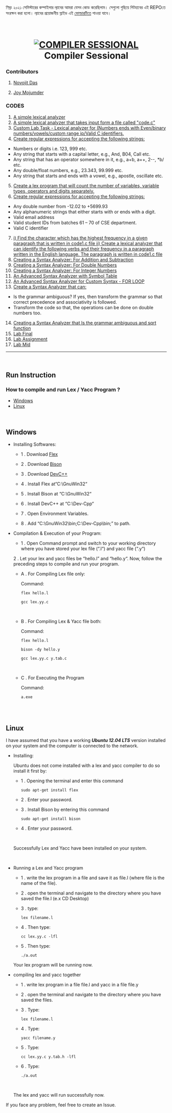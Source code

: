 স্প্রিং ২০২১ সেমিস্টারের কম্পাইলার ল্যাবের আমরা যেসব কোড করেছিলাম। সেগুলো গুছিয়ে গিটহাবের এই REPOতে সংরক্ষন করা হলো। ল্যাবের প্রয়োজনীয় স্লাইড এই [ফোল্ডারটিতে](https://github.com/Joy-Mojumdar/Compiler-Sessional/tree/main/LAB%20PDF) পাওয়া যাবে।

<h1 align="center">
  <br>
  <a href=""><img src="https://i.imgur.com/HDbxTHc.png" alt="COMPILER SESSIONAL"></a>
  <br>
  Compiler Sessional
  <br>
</h1>

### Contributors

1. [Novojit Das](https://github.com/novojitdas)

2. [Joy Mojumder](https://github.com/Joy-Mojumdar)

### CODES

1.  [A simple lexical analyzer](https://github.com/novojitdas/Compiler-Sessional/tree/main/1)
2.  [A simple lexical analyzer that takes input form a file called "code.c"](https://github.com/novojitdas/Compiler-Sessional/tree/main/2)
3.  [Custom Lab Task - Lexical analyzer for (Numbers ends with Even/binary numbers/vowels/custom range ip/Valid C identifiers.](https://github.com/novojitdas/Compiler-Sessional/tree/main/3)
4.  [Create regular expressions for accepting the following strings:
    ](https://github.com/novojitdas/Compiler-Sessional/tree/main/4)

- Numbers or digits i.e. 123, 999 etc.
- Any string that starts with a capital letter, e.g., And, B04, Call etc.
- Any string that has an operator somewhere in it, e.g., a+b, a++, 2--, \*b/ etc.
- Any double/float numbers, e.g., 23.343, 99.999 etc.
- Any string that starts and ends with a vowel, e.g., apostle, oscillate etc.

5.  [Create a lex program that will count the number of variables, variable types, operators and digits separately.](https://github.com/novojitdas/Compiler-Sessional/tree/main/5)
6.  [Create regular expressions for accepting the following strings:
    ](https://github.com/novojitdas/Compiler-Sessional/tree/main/6)

- Any double number from -12.02 to +5699.93
- Any alphanumeric strings that either starts with or ends with a digit.
- Valid email address
- Valid student IDs from batches 61 – 70 of CSE department.
- Valid C identifier

7.  [i) Find the character which has the highest frequency in a given paragraph that is written in code1.c file
    ii) Create a lexical analyzer that can identify the following verbs and their frequency in a paragraph written in the English language. The paragraph is written in code1.c file](https://github.com/novojitdas/Compiler-Sessional/tree/main/7)
8.  [Creating a Syntax Analyzer: For Addition and Subtraction](https://github.com/novojitdas/Compiler-Sessional/tree/main/8)
9.  [Creating a Syntax Analyzer: For Double Numbers](https://github.com/novojitdas/Compiler-Sessional/tree/main/9)
10. [Creating a Syntax Analyzer: For Integer Numbers](https://github.com/novojitdas/Compiler-Sessional/tree/main/10)
11. [An Advanced Syntax Analyzer with Symbol Table](https://github.com/novojitdas/Compiler-Sessional/tree/main/11)
12. [An Advanced Syntax Analyzer for Custom Syntax - FOR LOOP](https://github.com/novojitdas/Compiler-Sessional/tree/main/12)
13. [Create a Syntax Analyzer that can:](https://github.com/novojitdas/Compiler-Sessional/tree/main/13)

- Is the grammar ambiguous? If yes, then transform the grammar so that correct precedence and associativity is followed.
- Transform the code so that, the operations can be done on double numbers too.

14. [Creating a Syntax Analyzer that Is the grammar ambiguous and sqrt function ](https://github.com/novojitdas/Compiler-Sessional/tree/main/14)
15. [Lab Final](https://github.com/novojitdas/Compiler-Sessional/tree/main/15)
16. [Lab Assignment](https://github.com/novojitdas/Compiler-Sessional/tree/main/16)
17. [Lab Mid](https://github.com/novojitdas/Compiler-Sessional/tree/main/17)

<hr/>

<br>

## Run Instruction

### How to compile and run Lex / Yacc Program ?

- [Windows](#windows)
- [Linux](#linux)

<br>

## Windows

- Installing Softwares:

  - 1 . Download [Flex](http://gnuwin32.sourceforge.net/downlinks/flex.php)

  - 2 . Download [Bison](http://downloads.sourceforge.net/gnuwin32/bison-2.4.1-setup.exe)

  - 3 . Download [DevC++](http://sourceforge.net/projects/dev-cpp/files/Binaries/Dev-C%2B%2B%204.9.9.2/devcpp-4.9.9.2_setup.exe/download?use_mirror=switch)

  - 4 . Install Flex at“C:\GnuWin32“

  - 5 . Install Bison at “C:\GnuWin32“

  - 6 . Install DevC++ at “C:\Dev-Cpp“

  - 7 . Open Environment Variables.

  - 8 . Add “C:\GnuWin32\bin;C:\Dev-Cpp\bin;” to path.

- Compilation & Execution of your Program:

  - 1 . Open Command prompt and switch to your working directory where you have stored your lex file (“.l“) and yacc file (“.y“)

  2 . Let your lex and yacc files be “hello.l” and “hello.y“. Now, follow the preceding steps to compile and run your program.

  - A . For Compiling Lex file only:

    Command:

        flex hello.l

        gcc lex.yy.c

    <br>

  - B . For Compiling Lex & Yacc file both:

    Command:

        flex hello.l

        bison -dy hello.y

        gcc lex.yy.c y.tab.c

    <br>

  - C . For Executing the Program

    Command:

        a.exe

<br>

<br>

## Linux

I have assumed that you have a working **_Ubuntu 12.04 LTS_** version installed on your system and the computer is connected to the network.

- Installing:

  Ubuntu does not come installed with a lex and yacc compiler to do so install it first by:

  - 1 . Opening the terminal and enter this command

        sudo apt-get install flex

  - 2 . Enter your password.

  - 3 . Install Bison by entering this command

        sudo apt-get install bison

  - 4 . Enter your password.

  <br>

  Successfully Lex and Yacc have been installed on your system.

<br>

- Running a Lex and Yacc program

  - 1 . write the lex program in a file and save it as file.l (where file is the name of the file).

  - 2 . open the terminal and navigate to the directory where you have saved the file.l (e.x CD Desktop)

  - 3 . type:

        lex filename.l

  - 4 . Then type:

        cc lex.yy.c -lfl

  - 5 . Then type:

        ./a.out

  Your lex program will be running now.

- compiling lex and yacc together

  - 1 . write lex program in a file file.l and yacc in a file file.y

  - 2 . open the terminal and navigate to the directory where you have saved the files.

  - 3 . Type:

        lex filename.l

  - 4 . Type:

        yacc filename.y

  - 5 . Type:

        cc lex.yy.c y.tab.h -lfl

  - 6 . Type:

        ./a.out

  <br>
  
  The lex and yacc will run successfully now.

If you face any problem, feel free to create an Issue.
